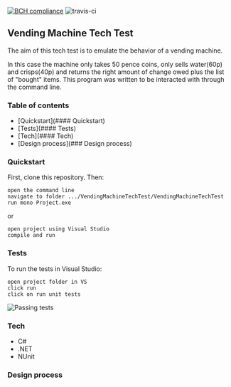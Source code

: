 [![BCH compliance](https://bettercodehub.com/edge/badge/motri/Vending_Machine_Tech_Test?branch=master)](https://bettercodehub.com/)
![travis-ci](https://travis-ci.org/motri/Vending_Machine_Tech_Test.svg?branch=master)

## Vending Machine Tech Test
The aim of this tech test is to emulate the behavior of a vending machine.

In this case the machine only takes 50 pence coins, only sells water(60p) and crisps(40p) and returns the right amount of change owed plus the list of "bought" items.
This program was written to be interacted with through the command line.

### Table of contents
* [Quickstart](#### Quickstart)
* [Tests](#### Tests)
* [Tech](#### Tech)
* [Design process](### Design process)

### Quickstart
First, clone this repository. Then:

```
open the command line
navigate to folder .../VendingMachineTechTest/VendingMachineTechTest
run mono Project.exe
```
or
```
open project using Visual Studio
compile and run
```

### Tests
To run the tests in Visual Studio:
```
open project folder in VS
click run
click on run unit tests
```
![Passing tests](https://www.imageupload.co.uk/images/2017/07/10/Capturadepantalla2017-07-10alas3.12.27.png)

### Tech
* C#
* .NET
* NUnit

### Design process
